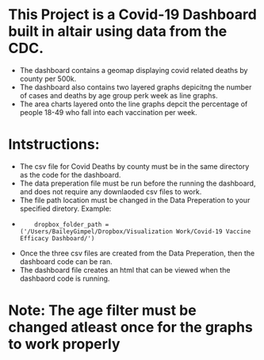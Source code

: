 # This Project is a Covid-19 Dashboard built in altair using data from the CDC. 
- The dashboard contains a geomap displaying covid related deaths by county per 500k. 
- The dashboard also contains two layered graphs depicitng the number of cases and deaths by age group perk week as line graphs. 
- The  area charts layered onto the line graphs depcit the percentage of people 18-49 who fall into each vaccination per week.  

# Intstructions: 
- The csv file for Covid Deaths by county must be in the same directory as the code for the dashboard. 
- The data preperation file must be run before the running the dashboard, and does not require any downlaoded csv files to work. 
- The file path location must be changed in the Data Preperation to your specified diretory. Example:  
-         dropbox_folder_path = ('/Users/BaileyGimpel/Dropbox/Visualization Work/Covid-19 Vaccine Efficacy Dashboard/')   
-  Once the three csv files are created from the Data Preperation, then the dashboard code can be ran. 
-  The dashboard file creates an html that can be viewed when the dashbaord code is running. 
# Note: The age filter must be changed atleast once for the graphs to work properly
